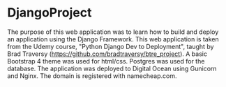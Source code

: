# DjangoProject
The purpose of this web application was to learn how to build and deploy an application using the Django Framework. This web application is taken from the Udemy course, "Python Django Dev to Deployment", taught by Brad Traversy (https://github.com/bradtraversy/btre_project).
A basic Bootstrap 4 theme was used for html/css. Postgres was used for the database. The application was deployed to Digital Ocean using Gunicorn and Nginx. The domain is registered with namecheap.com.
